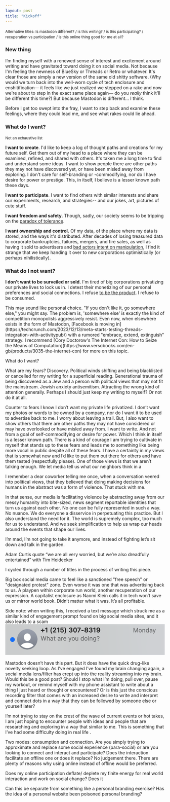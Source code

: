```yaml
---
layout: post
title: "Kickoff"
---
```


<small>Alternative titles: Is mastodon different? / is this writing? / is this participating? / recuperation vs participation / is this online thing good for me at all?</small>

### New thing

I’m finding myself with a renewed sense of interest and excitement around writing and have gravitated toward doing it on social media. Not because I'm feeling the newness of BlueSky or Threads or Retro or whatever. It's clear those are simply a new version of the same old shitty software. (Why would we turn back into the well-worn cycle of tech enclosure and enshitification&mdash; it feels like we just realized we stepped on a rake and now we're about to step in the exact same place again&mdash; do you <em>really</em> think it'll be different this time?) But because Mastodon is different... I think.

Before I get too swept into the fray, I want to step back and examine these feelings, where they could lead me, and see what rakes could lie ahead. 

### What do I want?
<small>Not an exhaustive list</small>

**I want to create**. I'd like to keep a log of thought paths and creations for my future self. Get them out of my head to a place where they can be examined, refined, and shared with others. It's taken me a long time to find and understand some ideas. I want to show people there are other paths they may not have discovered yet, or have been misled away from exploring. I don't care for self-branding or -commodifying, nor do I have desire for power or prestige. This, in itself, I believe is a lesser known path these days.

**I want to participate**. I want to find others with similar interests and share our experiments, research, and strategies-- and our jokes, art, pictures of cute stuff.  

**I want freedom and safety**. Though, sadly, our society seems to be tripping on the [paradox of tolerance](https://en.wikipedia.org/wiki/Paradox_of_tolerance).

**I want ownership and control.** Of my data, of the place where my data is stored, and the ways it's distributed. After decades of losing treasured data to corporate bankruptcies, failures, mergers, and fire sales, as well as having it sold to advertisers and [bad actors intent on manipulation](https://www.npr.org/2023/04/20/1170987739/facebook-settlement-lawsuit-privacy), I find it strange that we keep handing it over to new corporations optimistically (or perhaps nihilistically).

### What do I not want?

**I don't want to be surveiled or sold.** I'm tired of big corporations privatizing our private lives to lock us in. I detest their monetizing of our personal preferences and social connections. I refuse [to be the product](https://www.youtube.com/watch?v=LvZYwaQlJsg). I refuse to be consumed. 

<aside>This may sound like personal choice. "If you don't like it, go somewhere else," you might say. The problem is, 'somewhere else' is exactly the kind of competition monopolists aggressively resist. Even now, when elsewhere exists in the form of Mastodon, [Facebook is moving in](https://techcrunch.com/2023/12/13/meta-starts-testing-threads-integration-with-activitypub/) with a rumored "embrace, extend, extinguish" strategy. I recommend [Cory Doctorow's The Internet Con:
How to Seize the Means of Computation](https://www.versobooks.com/en-gb/products/3035-the-internet-con) for more on this topic.</aside>

<!-- **** -->




What do I want?

What are my fears?
Discovery. Political winds shifting and being blacklisted or cancelled for my writing for a superficial reading. Generational trauma of being discovered as a Jew and a person with political views that may not fit the mainstream. Jewish anxiety antisemitism. Attracting the wrong kind of attention generally. Perhaps I should just keep my writing to myself? Or not do it at all. 

Counter to fears 
I know I don’t want my private life privatized. I don’t want my photos or words to be owned by a company, nor do I want it to be used to advertise back to me. I worry about leaving a trail. But, I also want to show others that there are other paths they may not have considered or may have overlooked or have misled away from. I want to write. And not from a goal of self-commodifying or desire for power. Which I think in itself is a lesser known path. 
There is a kind of courage I am trying to cultivate in myself that stands up to these fears and leads me to something like being more vocal in public despite all of these fears. I have a certainty in my views that is somewhat new and I’d like to put them out there for others and have them tested (respectfully please). One of those views is that we aren’t talking enough. We let media tell us what our neighbors think in a 

I remember a dear coworker telling me once, when a conversation veered into political views, that they believed that doing making decisions for humans in the abstract was a form of violence. That stuck with me. 

In that sense, our media is facilitating violence by abstracting away from our messy humanity into bite-sized, news segment reportable identities that turn us against each other. No one can be fully represented in such a way. No nuance. We do everyone a disservice in perpetuating this practice. But I also understand the need for it. The world is supremely complex, too much for us to understand. And we seek simplification to help us wrap our heads around the events that shape our lives. 

I’m mad, I’m not going to take it anymore, and instead of fighting let’s sit down and talk in the garden. 

Adam Curtis quote “we are all very worried, but we’re also dreadfully entertained” with Tim Heidecker

I cycled through a number of titles in the process of writing this piece. 

Big box social media came to feel like a sanctioned "free speech" or "designated protest" zone. Even worse it was one that was advertising back to us. A playpen within corporate run world, another recuperation of our expression. A capitalist enclosure as Naomi Klein calls it in tech won’t save us or mirror world book.  Didn’t matter what it was. It’s all profitable. 

Side note: when writing this, I received a text message which struck me as a similar kind of engagement prompt found on big social media sites, and it also leads to a scam ![What are you doing?](/images/what-are-you-doing.png)

Mastodon doesn’t have this part. But it does have the quick drug-like novelty seeking loop. As I’ve engaged I’ve found my brain changing again, a social media lens/filter has crept up into the reality streaming into my brain. Would this be a good post? Should I stop what I’m doing, pull over, pause my workout, or remind myself with my phone assistant to write about a thing I just heard or thought or encountered? Or is this just the conscious recording filter that comes with an increased desire to write and interpret and connect dots in a way that they can be followed by someone else or yourself later?

I’m not trying to stay on the crest of the wave of current events or hot takes, I am just hoping to encounter people with ideas and people that are researching and exploring in a way that similar to me. This is something that I’ve had some difficulty doing in real life .

Two modes: consumption and connection. Are you simply trying to approximate and replace some social experience (para-social) or are you looking to connect and interact and participate? Does the interaction facilitate an offline one or does it replace? No judgement there. There are plenty of reasons why using online instead of offline would be preferred. 

Does my online participation deflate/ deplete my finite energy for real world interaction and work on social change? Does it 

Can this be separate from something like a personal branding exercise? Has the idea of a personal website been poisoned personal branding?